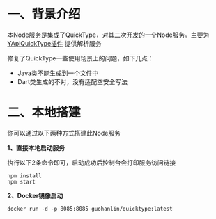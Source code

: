 # 一、背景介绍
本Node服务是集成了QuickType，对其二次开发的一个Node服务。主要为[YApiQuickType插件](https://github.com/RmondJone/YapiQuickType) 提供解析服务

修复了QuickType一些使用场景上的问题，如下几点：
* Java类不能生成到一个文件中
* Dart类生成的不对，没有适配空安全写法

# 二、本地搭建
你可以通过以下两种方式搭建此Node服务

**1、直接本地启动服务**

执行以下2条命令即可，启动成功后控制台会打印服务访问链接
```
npm install 
npm start
```

**2、Docker镜像启动**

```
docker run -d -p 8085:8085 guohanlin/quicktype:latest
```
